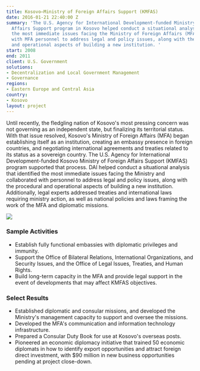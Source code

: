 ```yaml
---
title: Kosovo—Ministry of Foreign Affairs Support (KMFAS)
date: 2016-01-21 22:40:00 Z
summary: 'The U.S. Agency for International Development-funded Ministry of Foreign
  Affairs Support program in Kosovo helped conduct a situational analysis that identified
  the most immediate issues facing the Ministry of Foreign Affairs (MFA) and collaborated
  with MFA personnel to address legal and policy issues, along with the procedural
  and operational aspects of building a new institution. '
start: 2008
end: 2011
client: U.S. Government
solutions:
- Decentralization and Local Government Management
- Governance
regions:
- Eastern Europe and Central Asia
country:
- Kosovo
layout: project
---
```


Until recently, the fledgling nation of Kosovo's most pressing concern was not governing as an independent state, but finalizing its territorial status. With that issue resolved, Kosovo's Ministry of Foreign Affairs (MFA) began establishing itself as an institution, creating an embassy presence in foreign countries, and negotiating international agreements and treaties related to its status as a sovereign country. The U.S. Agency for International Development-funded Kosovo Ministry of Foreign Affairs Support (KMFAS) program supported that process. DAI helped conduct a situational analysis that identified the most immediate issues facing the Ministry and collaborated with personnel to address legal and policy issues, along with the procedural and operational aspects of building a new institution. Additionally, legal experts addressed treaties and international laws requiring ministry action, as well as national policies and laws framing the work of the MFA and diplomatic missions.

![][1]

### Sample Activities

* Establish fully functional embassies with diplomatic privileges and immunity.
* Support the Office of Bilateral Relations, International Organizations, and Security Issues, and the Office of Legal Issues, Treaties, and Human Rights.
* Build long-term capacity in the MFA and provide legal support in the event of developments that may affect KMFAS objectives.

### Select Results

* Established diplomatic and consular missions, and developed the Ministry's management capacity to support and oversee the missions.
* Developed the MFA's communication and information technology infrastructure.
* Prepared a Consular Duty Book for use at Kosovo's overseas posts.
* Pioneered an economic diplomacy initiative that trained 50 economic diplomats in how to identify export opportunities and attract foreign direct investment, with $90 million in new business opportunities pending at project close-down.

[1]: https://assetify-dai.com/projects/KosovoMFA.jpg
